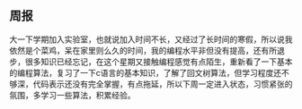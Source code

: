 ## 周报
   大一下学期加入实验室，也就说加入时间不长，又经过了长时间的寒假，所以说我依然是个菜鸡，呆在家里则么久的时间，我的编程水平非但没有提高，还有所退步，很多知识已经忘记，在这个星期又接触编程感觉有点陌生，重新看了一下基本的编程算法，复习了一下c语言的基本知识，了解了回文树算法，但学习程度还不够深，代码表示还没有完全掌握，有点拖延，所以下周一定进入状态，习惯紧张的氛围，多学习一些算法，积累经验。
